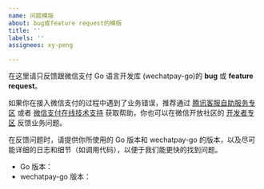 ```yaml
---
name: 问题模版
about: bug或feature request的模版
title: ''
labels: ''
assignees: xy-peng

---
```


在这里请只反馈跟微信支付 Go 语言开发库 (wechatpay-go)的 **bug** 或 **feature request**。

如果你在接入微信支付的过程中遇到了业务错误，推荐通过 [腾讯客服自助服务专区](https://kf.qq.com/product/wechatpaymentmerchant.html) 或者 [微信支付在线技术支持](https://support.pay.weixin.qq.com/online-service) 获取帮助，你也可以在微信开放社区的 [开发者专区](https://developers.weixin.qq.com/community/pay) 反馈业务问题。

在反馈问题时，请提供你所使用的 Go 版本和 wechatpay-go 的版本，以及尽可能详细的日志和细节（如调用代码），以便于我们能更快的找到问题。

+ Go 版本：
+ wechatpay-go 版本：
